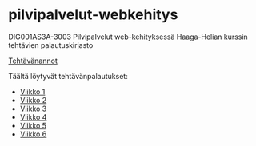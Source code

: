 # pilvipalvelut-webkehitys
DIG001AS3A-3003 Pilvipalvelut web-kehityksessä Haaga-Helian kurssin tehtävien palautuskirjasto

[Tehtävänannot](https://github.com/Pilvipalvelut/web-kehityksessa/blob/main/tehtavat.md)

Täältä löytyvät tehtävänpalautukset:

- [Viikko 1](./viikko1/index.md)
- [Viikko 2](./viikko2/index.md)
- [Viikko 3](./viikko3/index.md)
- [Viikko 4](./viikko4/index.md)
- [Viikko 5](./viikko5/index.md)
- [Viikko 6](./viikko6/index.md)
